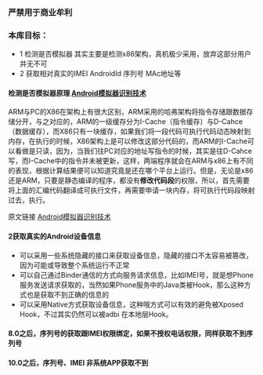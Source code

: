 ###      								严禁用于商业牟利


###  本库目标：

* 1 检测是否模拟器 其实主要是检测x86架构，真机极少采用，放弃这部分用户并无不可
* 2 获取相对真实的IMEI AndroidId 序列号 MAc地址等

#### 检测是否模拟器原理  [ Android模拟器识别技术](http://www.jianshu.com/p/1db610cc8b84) 

ARM与PC的X86在架构上有很大区别，ARM采用的哈弗架构将指令存储跟数据存储分开，与之对应的，ARM的一级缓存分为I-Cache（指令缓存）与D-Cahce（数据缓存），而X86只有一块缓存，如果我们将一段代码可执行代码动态映射到内存，在执行的时候，X86架构上是可以修改这部分代码的，而ARM的I-Cache可以看做是只读，因为，当我们往PC对应的地址写指令的时候，其实是往D-Cahce写，而I-Cache中的指令并未被更新，这样，两端程序就会在ARM与x86上有不同的表现，根据计算结果便可以知道究竟是还在哪个平台上运行。但是，无论是x86还是ARM，只要是静态编译的程序，都没有**修改代码段**的权限，所以，首先需要将上面的汇编代码翻译成可执行文件，再需要申请一块内存，将可执行代码段映射过去，执行。

 原文链接 [ Android模拟器识别技术](http://www.jianshu.com/p/1db610cc8b84) 

#### 2获取真实的Android设备信息 

* 可以采用一些系统隐藏的接口来获取设备信息，隐藏的接口不太容易被篡改，因为可能或导致整个系统运行不正常
* 可以自己通过Binder通信的方式向服务请求信息，比如IMEI号，就是想Phone服务发送请求获取的，当然如果Phone服务中的Java类被Hook，那么这种方式也是获取不到正确的信息的
* 可以采用Native方式获取设备信息，这种哦方式可以有效的避免被Xposed Hook，不过其实仍然可以被adbi 在本地层Hook。

#### 8.0之后，序列号的获取跟IMEI权限绑定，如果不授权电话权限，同样获取不到序列号


#### 10.0之后，序列号、IMEI 非系统APP获取不到
